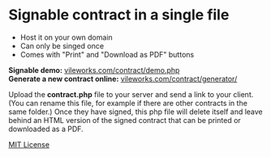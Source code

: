 # Signable contract in a single file

- Host it on your own domain
- Can only be singed once
- Comes with "Print" and "Download as PDF" buttons

**Signable demo:** [vileworks.com/contract/demo.php](http://vileworks.com/contract/demo.php) <br>
**Generate a new contract online:** [vileworks.com/contract/generator/](http://vileworks.com/contract/generator/)

Upload the **contract.php** file to your server and send a link to your client. 
(You can rename this file, for example if there are other contracts in the same folder.)
Once they have signed, this php file will delete itself 
and leave behind an HTML version of the signed contract 
that can be printed or downloaded as a PDF.

[MIT License](http://www.opensource.org/licenses/mit-license.php)
